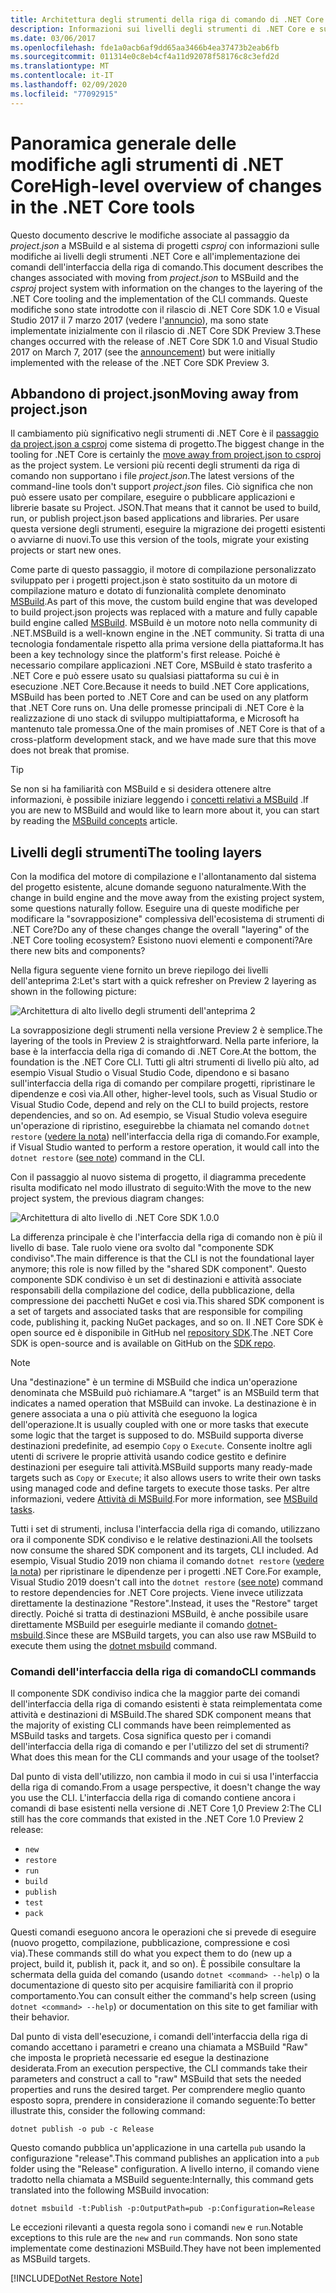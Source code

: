 ```yaml
---
title: Architettura degli strumenti della riga di comando di .NET Core
description: Informazioni sui livelli degli strumenti di .NET Core e sulle modifiche apportate nelle versioni più recenti.
ms.date: 03/06/2017
ms.openlocfilehash: fde1a0acb6af9dd65aa3466b4ea37473b2eab6fb
ms.sourcegitcommit: 011314e0c8eb4cf4a11d92078f58176c8c3efd2d
ms.translationtype: MT
ms.contentlocale: it-IT
ms.lasthandoff: 02/09/2020
ms.locfileid: "77092915"
---
```

# <a name="high-level-overview-of-changes-in-the-net-core-tools"></a><span data-ttu-id="4b18c-103">Panoramica generale delle modifiche agli strumenti di .NET Core</span><span class="sxs-lookup"><span data-stu-id="4b18c-103">High-level overview of changes in the .NET Core tools</span></span>

<span data-ttu-id="4b18c-104">Questo documento descrive le modifiche associate al passaggio da *project.json* a MSBuild e al sistema di progetti *csproj* con informazioni sulle modifiche ai livelli degli strumenti .NET Core e all'implementazione dei comandi dell'interfaccia della riga di comando.</span><span class="sxs-lookup"><span data-stu-id="4b18c-104">This document describes the changes associated with moving from *project.json* to MSBuild and the *csproj* project system with information on the changes to the layering of the .NET Core tooling and the implementation of the CLI commands.</span></span> <span data-ttu-id="4b18c-105">Queste modifiche sono state introdotte con il rilascio di .NET Core SDK 1.0 e Visual Studio 2017 il 7 marzo 2017 (vedere l'[annuncio](https://devblogs.microsoft.com/dotnet/announcing-net-core-tools-1-0/)), ma sono state implementate inizialmente con il rilascio di .NET Core SDK Preview 3.</span><span class="sxs-lookup"><span data-stu-id="4b18c-105">These changes occurred with the release of .NET Core SDK 1.0 and Visual Studio 2017 on March 7, 2017 (see the [announcement](https://devblogs.microsoft.com/dotnet/announcing-net-core-tools-1-0/)) but were initially implemented with the release of the .NET Core SDK Preview 3.</span></span>

## <a name="moving-away-from-projectjson"></a><span data-ttu-id="4b18c-106">Abbandono di project.json</span><span class="sxs-lookup"><span data-stu-id="4b18c-106">Moving away from project.json</span></span>

<span data-ttu-id="4b18c-107">Il cambiamento più significativo negli strumenti di .NET Core è il [passaggio da project.json a csproj](https://devblogs.microsoft.com/dotnet/changes-to-project-json/) come sistema di progetto.</span><span class="sxs-lookup"><span data-stu-id="4b18c-107">The biggest change in the tooling for .NET Core is certainly the [move away from project.json to csproj](https://devblogs.microsoft.com/dotnet/changes-to-project-json/) as the project system.</span></span> <span data-ttu-id="4b18c-108">Le versioni più recenti degli strumenti da riga di comando non supportano i file *project.json*.</span><span class="sxs-lookup"><span data-stu-id="4b18c-108">The latest versions of the command-line tools don't support *project.json* files.</span></span> <span data-ttu-id="4b18c-109">Ciò significa che non può essere usato per compilare, eseguire o pubblicare applicazioni e librerie basate su Project. JSON.</span><span class="sxs-lookup"><span data-stu-id="4b18c-109">That means that it cannot be used to build, run, or publish project.json based applications and libraries.</span></span> <span data-ttu-id="4b18c-110">Per usare questa versione degli strumenti, eseguire la migrazione dei progetti esistenti o avviarne di nuovi.</span><span class="sxs-lookup"><span data-stu-id="4b18c-110">To use this version of the tools, migrate your existing projects or start new ones.</span></span>

<span data-ttu-id="4b18c-111">Come parte di questo passaggio, il motore di compilazione personalizzato sviluppato per i progetti project.json è stato sostituito da un motore di compilazione maturo e dotato di funzionalità complete denominato [MSBuild](https://github.com/Microsoft/msbuild).</span><span class="sxs-lookup"><span data-stu-id="4b18c-111">As part of this move, the custom build engine that was developed to build project.json projects was replaced with a mature and fully capable build engine called [MSBuild](https://github.com/Microsoft/msbuild).</span></span> <span data-ttu-id="4b18c-112">MSBuild è un motore noto nella community di .NET.</span><span class="sxs-lookup"><span data-stu-id="4b18c-112">MSBuild is a well-known engine in the .NET community.</span></span> <span data-ttu-id="4b18c-113">Si tratta di una tecnologia fondamentale rispetto alla prima versione della piattaforma.</span><span class="sxs-lookup"><span data-stu-id="4b18c-113">It has been a key technology since the platform's first release.</span></span> <span data-ttu-id="4b18c-114">Poiché è necessario compilare applicazioni .NET Core, MSBuild è stato trasferito a .NET Core e può essere usato su qualsiasi piattaforma su cui è in esecuzione .NET Core.</span><span class="sxs-lookup"><span data-stu-id="4b18c-114">Because it needs to build .NET Core applications, MSBuild has been ported to .NET Core and can be used on any platform that .NET Core runs on.</span></span> <span data-ttu-id="4b18c-115">Una delle promesse principali di .NET Core è la realizzazione di uno stack di sviluppo multipiattaforma, e Microsoft ha mantenuto tale promessa.</span><span class="sxs-lookup"><span data-stu-id="4b18c-115">One of the main promises of .NET Core is that of a cross-platform development stack, and we have made sure that this move does not break that promise.</span></span>

> [!TIP]
> <span data-ttu-id="4b18c-116">Se non si ha familiarità con MSBuild e si desidera ottenere altre informazioni, è possibile iniziare leggendo i [concetti relativi a MSBuild](/visualstudio/msbuild/msbuild-concepts) .</span><span class="sxs-lookup"><span data-stu-id="4b18c-116">If you are new to MSBuild and would like to learn more about it, you can start by reading the [MSBuild concepts](/visualstudio/msbuild/msbuild-concepts) article.</span></span>

## <a name="the-tooling-layers"></a><span data-ttu-id="4b18c-117">Livelli degli strumenti</span><span class="sxs-lookup"><span data-stu-id="4b18c-117">The tooling layers</span></span>

<span data-ttu-id="4b18c-118">Con la modifica del motore di compilazione e l'allontanamento dal sistema del progetto esistente, alcune domande seguono naturalmente.</span><span class="sxs-lookup"><span data-stu-id="4b18c-118">With the change in build engine and the move away from the existing project system, some questions naturally follow.</span></span> <span data-ttu-id="4b18c-119">Eseguire una di queste modifiche per modificare la "sovrapposizione" complessiva dell'ecosistema di strumenti di .NET Core?</span><span class="sxs-lookup"><span data-stu-id="4b18c-119">Do any of these changes change the overall "layering" of the .NET Core tooling ecosystem?</span></span> <span data-ttu-id="4b18c-120">Esistono nuovi elementi e componenti?</span><span class="sxs-lookup"><span data-stu-id="4b18c-120">Are there new bits and components?</span></span>

<span data-ttu-id="4b18c-121">Nella figura seguente viene fornito un breve riepilogo dei livelli dell'anteprima 2:</span><span class="sxs-lookup"><span data-stu-id="4b18c-121">Let's start with a quick refresher on Preview 2 layering as shown in the following picture:</span></span>

![Architettura di alto livello degli strumenti dell'anteprima 2](media/cli-msbuild-architecture/p2-arch.png)

<span data-ttu-id="4b18c-123">La sovrapposizione degli strumenti nella versione Preview 2 è semplice.</span><span class="sxs-lookup"><span data-stu-id="4b18c-123">The layering of the tools in Preview 2 is straightforward.</span></span> <span data-ttu-id="4b18c-124">Nella parte inferiore, la base è la interfaccia della riga di comando di .NET Core.</span><span class="sxs-lookup"><span data-stu-id="4b18c-124">At the bottom, the foundation is the .NET Core CLI.</span></span> <span data-ttu-id="4b18c-125">Tutti gli altri strumenti di livello più alto, ad esempio Visual Studio o Visual Studio Code, dipendono e si basano sull'interfaccia della riga di comando per compilare progetti, ripristinare le dipendenze e così via.</span><span class="sxs-lookup"><span data-stu-id="4b18c-125">All other, higher-level tools, such as Visual Studio or Visual Studio Code, depend and rely on the CLI to build projects, restore dependencies, and so on.</span></span> <span data-ttu-id="4b18c-126">Ad esempio, se Visual Studio voleva eseguire un'operazione di ripristino, eseguirebbe la chiamata nel comando `dotnet restore` ([vedere la nota](#dotnet-restore-note)) nell'interfaccia della riga di comando.</span><span class="sxs-lookup"><span data-stu-id="4b18c-126">For example, if Visual Studio wanted to perform a restore operation, it would call into the `dotnet restore` ([see note](#dotnet-restore-note)) command in the CLI.</span></span>

<span data-ttu-id="4b18c-127">Con il passaggio al nuovo sistema di progetto, il diagramma precedente risulta modificato nel modo illustrato di seguito:</span><span class="sxs-lookup"><span data-stu-id="4b18c-127">With the move to the new project system, the previous diagram changes:</span></span>

![Architettura di alto livello di .NET Core SDK 1.0.0](media/cli-msbuild-architecture/p3-arch.png)

<span data-ttu-id="4b18c-129">La differenza principale è che l'interfaccia della riga di comando non è più il livello di base. Tale ruolo viene ora svolto dal "componente SDK condiviso".</span><span class="sxs-lookup"><span data-stu-id="4b18c-129">The main difference is that the CLI is not the foundational layer anymore; this role is now filled by the "shared SDK component".</span></span> <span data-ttu-id="4b18c-130">Questo componente SDK condiviso è un set di destinazioni e attività associate responsabili della compilazione del codice, della pubblicazione, della compressione dei pacchetti NuGet e così via.</span><span class="sxs-lookup"><span data-stu-id="4b18c-130">This shared SDK component is a set of targets and associated tasks that are responsible for compiling code, publishing it, packing NuGet packages, and so on.</span></span> <span data-ttu-id="4b18c-131">Il .NET Core SDK è open source ed è disponibile in GitHub nel [repository SDK](https://github.com/dotnet/sdk).</span><span class="sxs-lookup"><span data-stu-id="4b18c-131">The .NET Core SDK is open-source and is available on GitHub on the [SDK repo](https://github.com/dotnet/sdk).</span></span>

> [!NOTE]
> <span data-ttu-id="4b18c-132">Una "destinazione" è un termine di MSBuild che indica un'operazione denominata che MSBuild può richiamare.</span><span class="sxs-lookup"><span data-stu-id="4b18c-132">A "target" is an MSBuild term that indicates a named operation that MSBuild can invoke.</span></span> <span data-ttu-id="4b18c-133">La destinazione è in genere associata a una o più attività che eseguono la logica dell'operazione.</span><span class="sxs-lookup"><span data-stu-id="4b18c-133">It is usually coupled with one or more tasks that execute some logic that the target is supposed to do.</span></span> <span data-ttu-id="4b18c-134">MSBuild supporta diverse destinazioni predefinite, ad esempio `Copy` o `Execute`. Consente inoltre agli utenti di scrivere le proprie attività usando codice gestito e definire destinazioni per eseguire tali attività.</span><span class="sxs-lookup"><span data-stu-id="4b18c-134">MSBuild supports many ready-made targets such as `Copy` or `Execute`; it also allows users to write their own tasks using managed code and define targets to execute those tasks.</span></span> <span data-ttu-id="4b18c-135">Per altre informazioni, vedere [Attività di MSBuild](/visualstudio/msbuild/msbuild-tasks).</span><span class="sxs-lookup"><span data-stu-id="4b18c-135">For more information, see [MSBuild tasks](/visualstudio/msbuild/msbuild-tasks).</span></span>

<span data-ttu-id="4b18c-136">Tutti i set di strumenti, inclusa l'interfaccia della riga di comando, utilizzano ora il componente SDK condiviso e le relative destinazioni.</span><span class="sxs-lookup"><span data-stu-id="4b18c-136">All the toolsets now consume the shared SDK component and its targets, CLI included.</span></span> <span data-ttu-id="4b18c-137">Ad esempio, Visual Studio 2019 non chiama il comando `dotnet restore` ([vedere la nota](#dotnet-restore-note)) per ripristinare le dipendenze per i progetti .NET Core.</span><span class="sxs-lookup"><span data-stu-id="4b18c-137">For example, Visual Studio 2019 doesn't call into the `dotnet restore` ([see note](#dotnet-restore-note)) command to restore dependencies for .NET Core projects.</span></span> <span data-ttu-id="4b18c-138">Viene invece utilizzata direttamente la destinazione "Restore".</span><span class="sxs-lookup"><span data-stu-id="4b18c-138">Instead, it uses the "Restore" target directly.</span></span> <span data-ttu-id="4b18c-139">Poiché si tratta di destinazioni MSBuild, è anche possibile usare direttamente MSBuild per eseguirle mediante il comando [dotnet-msbuild](dotnet-msbuild.md).</span><span class="sxs-lookup"><span data-stu-id="4b18c-139">Since these are MSBuild targets, you can also use raw MSBuild to execute them using the [dotnet msbuild](dotnet-msbuild.md) command.</span></span>

### <a name="cli-commands"></a><span data-ttu-id="4b18c-140">Comandi dell'interfaccia della riga di comando</span><span class="sxs-lookup"><span data-stu-id="4b18c-140">CLI commands</span></span>

<span data-ttu-id="4b18c-141">Il componente SDK condiviso indica che la maggior parte dei comandi dell'interfaccia della riga di comando esistenti è stata reimplementata come attività e destinazioni di MSBuild.</span><span class="sxs-lookup"><span data-stu-id="4b18c-141">The shared SDK component means that the majority of existing CLI commands have been reimplemented as MSBuild tasks and targets.</span></span> <span data-ttu-id="4b18c-142">Cosa significa questo per i comandi dell'interfaccia della riga di comando e per l'utilizzo del set di strumenti?</span><span class="sxs-lookup"><span data-stu-id="4b18c-142">What does this mean for the CLI commands and your usage of the toolset?</span></span>

<span data-ttu-id="4b18c-143">Dal punto di vista dell'utilizzo, non cambia il modo in cui si usa l'interfaccia della riga di comando.</span><span class="sxs-lookup"><span data-stu-id="4b18c-143">From a usage perspective, it doesn't change the way you use the CLI.</span></span> <span data-ttu-id="4b18c-144">L'interfaccia della riga di comando contiene ancora i comandi di base esistenti nella versione di .NET Core 1,0 Preview 2:</span><span class="sxs-lookup"><span data-stu-id="4b18c-144">The CLI still has the core commands that existed in the .NET Core 1.0 Preview 2 release:</span></span>

- `new`
- `restore`
- `run`
- `build`
- `publish`
- `test`
- `pack`

<span data-ttu-id="4b18c-145">Questi comandi eseguono ancora le operazioni che si prevede di eseguire (nuovo progetto, compilazione, pubblicazione, compressione e così via).</span><span class="sxs-lookup"><span data-stu-id="4b18c-145">These commands still do what you expect them to do (new up a project, build it, publish it, pack it, and so on).</span></span> <span data-ttu-id="4b18c-146">È possibile consultare la schermata della guida del comando (usando `dotnet <command> --help`) o la documentazione di questo sito per acquisire familiarità con il proprio comportamento.</span><span class="sxs-lookup"><span data-stu-id="4b18c-146">You can consult either the command's help screen (using `dotnet <command> --help`) or documentation on this site to get familiar with their behavior.</span></span>

<span data-ttu-id="4b18c-147">Dal punto di vista dell'esecuzione, i comandi dell'interfaccia della riga di comando accettano i parametri e creano una chiamata a MSBuild "Raw" che imposta le proprietà necessarie ed esegue la destinazione desiderata.</span><span class="sxs-lookup"><span data-stu-id="4b18c-147">From an execution perspective, the CLI commands take their parameters and construct a call to "raw" MSBuild that sets the needed properties and runs the desired target.</span></span> <span data-ttu-id="4b18c-148">Per comprendere meglio quanto esposto sopra, prendere in considerazione il comando seguente:</span><span class="sxs-lookup"><span data-stu-id="4b18c-148">To better illustrate this, consider the following command:</span></span>

   ```dotnetcli
   dotnet publish -o pub -c Release
   ```

<span data-ttu-id="4b18c-149">Questo comando pubblica un'applicazione in una cartella `pub` usando la configurazione "release".</span><span class="sxs-lookup"><span data-stu-id="4b18c-149">This command publishes an application into a `pub` folder using the "Release" configuration.</span></span> <span data-ttu-id="4b18c-150">A livello interno, il comando viene tradotto nella chiamata a MSBuild seguente:</span><span class="sxs-lookup"><span data-stu-id="4b18c-150">Internally, this command gets translated into the following MSBuild invocation:</span></span>

   ```dotnetcli
   dotnet msbuild -t:Publish -p:OutputPath=pub -p:Configuration=Release
   ```

<span data-ttu-id="4b18c-151">Le eccezioni rilevanti a questa regola sono i comandi `new` e `run`.</span><span class="sxs-lookup"><span data-stu-id="4b18c-151">Notable exceptions to this rule are the `new` and `run` commands.</span></span> <span data-ttu-id="4b18c-152">Non sono state implementate come destinazioni MSBuild.</span><span class="sxs-lookup"><span data-stu-id="4b18c-152">They have not been implemented as MSBuild targets.</span></span>

<a name="dotnet-restore-note"></a>
[!INCLUDE[DotNet Restore Note](~/includes/dotnet-restore-note.md)]
